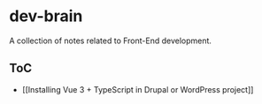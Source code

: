# dev-brain

A collection of notes related to Front-End development.

## ToC

- [[Installing Vue 3 + TypeScript in Drupal or WordPress project]]